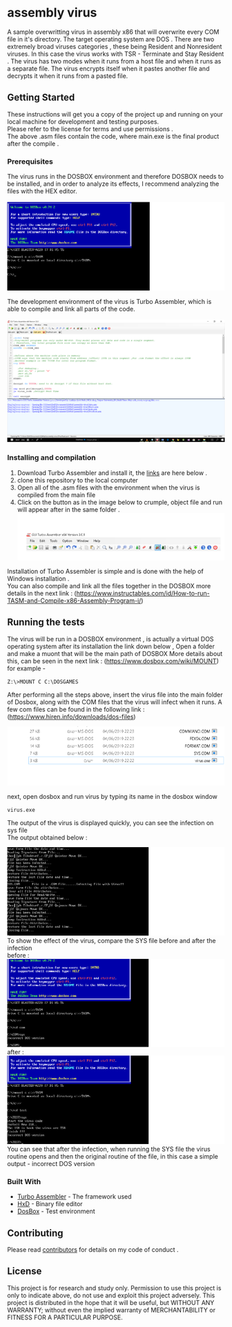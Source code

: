 # assembly virus 

A sample overwritting virus in assembly x86 that will overwrite every COM file in it's
 directory.
The target operating system are DOS . 
There are two extremely broad viruses categories  , these being Resident and
  Nonresident viruses.
  In this case the virus works with TSR - Terminate and Stay Resident . 
  The virus has two modes when it runs from a host file and when it runs as a separate file.
  The virus encrypts itself when it pastes another file and decrypts it when it runs from a pasted file.
## Getting Started

These instructions will get you a copy of the project up and running on your local machine for development and testing purposes. 
</br> Please refer to the license for terms and use permissions .
</br> The above .asm files contain the code, where main.exe is the final product after the compile 
 .

### Prerequisites

The virus runs in the DOSBOX environment and therefore DOSBOX  needs to be installed, and in order to analyze its effects, I recommend analyzing the files with the HEX editor. </br> </br>
![dosbox](https://github.com/oshersi/assembly-virus/blob/master/dosbox.png)

The development environment of the virus is Turbo Assembler, which is able to compile and link all parts of the code.
</br></br>
![turbo](https://github.com/oshersi/assembly-virus/blob/master/dddd.png)

### Installing and compilation

1) Download Turbo Assembler and install it, the [links](#Built) are here below .
2) clone this repository to  the local computer
3) Open all of the .asm files with the environment when the virus is compiled from the main file 
4) Click on the button as in the image below to crumple, object file and run will appear after in the same folder .
![compile button](https://github.com/oshersi/assembly-virus/blob/master/asdasd.png)


Installation of Turbo Assembler  is simple and is done with the help of Windows installation .
</br>
You can also compile and link all the files together in the DOSBOX more details in the next link :
(https://www.instructables.com/id/How-to-run-TASM-and-Compile-x86-Assembly-Program-i/)
## Running the tests

The virus will be run in a DOSBOX environment  , is actually a virtual DOS operating system 
after its installation the link down below , Open a folder and make a muont that will be the main path of DOSBOX More details about this, can be seen in the next link :
(https://www.dosbox.com/wiki/MOUNT)
<br/>
for example -
```
Z:\>MOUNT C C:\DOSGAMES
```

After performing all the steps above, insert the virus file into the main folder of Dosbox, along with the COM files that the virus will infect when it runs.
A few com files can be found in the following link : <br/>
(https://www.hiren.info/downloads/dos-files)

![current](https://github.com/oshersi/assembly-virus/blob/master/%E2%80%8F%E2%80%8Fv.PNG)

next, open dosbox and run virus by typing its name in the dosbox window 

```
virus.exe
```
The output of the virus is displayed quickly, you can see the infection on sys file  <br/>
The output obtained below : <br/>

![output](https://github.com/oshersi/assembly-virus/blob/master/output.png)
<br>
To show the effect of the virus, compare the SYS file before and after the infection 
<br>
before :
<br>
![output1](https://github.com/oshersi/assembly-virus/blob/master/output2.png)
<br>
after :
<br>
![output2](https://github.com/oshersi/assembly-virus/blob/master/output3.png)
<br>
You can see that after the infection, when running the SYS file the virus routine opens and then the original routine of the file, in this case a simple output - incorrect DOS version



### Built With

* [Turbo Assembler](https://sourceforge.net/projects/guitasm8086/) - The framework used
* [HxD](https://mh-nexus.de/en/hxd/) - Binary file editor
* [DosBox](https://www.dosbox.com/download.php?main=1) - Test environment


## Contributing

Please read [contributors](https://github.com/oshersi/assembly-virus/commits?author=oshersi) for details on my code of conduct .

## License
This project is for research and study only. Permission to use this project is only to indicate above, do not use and exploit this project adversely.
This project is distributed in the hope that it will be useful, but WITHOUT ANY WARRANTY; without even the implied warranty of MERCHANTABILITY or FITNESS FOR A PARTICULAR PURPOSE.


